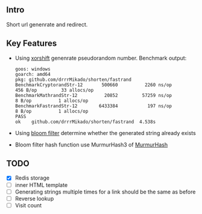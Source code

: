 ## Intro

Short url genenrate and redirect.

## Key Features

- Using [xorshift](https://en.wikipedia.org/wiki/Xorshift) genenrate pseudorandom number. Benchmark output:

  ```
  goos: windows
  goarch: amd64
  pkg: github.com/drrrMikado/shorten/fastrand
  BenchmarkCryptorandStr-12    	  500660	      2260 ns/op	     456 B/op	      33 allocs/op
  BenchmarkMathrandStr-12      	   20852	     57259 ns/op	       8 B/op	       1 allocs/op
  BenchmarkFastrandStr-12      	 6433384	       197 ns/op	       8 B/op	       1 allocs/op
  PASS
  ok  	github.com/drrrMikado/shorten/fastrand	4.538s
  ```
- Using [bloom filter](https://en.wikipedia.org/wiki/Bloom_filter) determine whether the generated string already exists
- Bloom filter hash function use MurmurHash3 of [MurmurHash](https://en.wikipedia.org/wiki/MurmurHash)

## TODO

- [x] Redis storage
- [ ] inner HTML template
- [ ] Generating strings multiple times for a link should be the same as before
- [ ] Reverse lookup
- [ ] Visit count